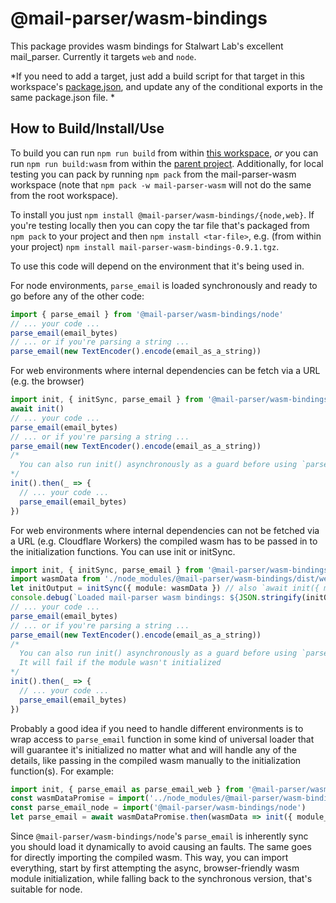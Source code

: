 # @mail-parser/wasm-bindings

This package provides wasm bindings for Stalwart Lab's excellent mail_parser. Currently it targets `web` and `node`.

*If you need to add a target, just add a build script for that target in this workspace's [package.json](./package.json), and update any of the conditional exports in the same package.json file. *

## How to Build/Install/Use

To build you can run `npm run build` from within [this workspace](./), *or* you can run `npm run build:wasm` from within the [parent project](../). Additionally, for local testing you can pack by running `npm pack` from the mail-parser-wasm workspace (note that `npm pack -w mail-parser-wasm` will not do the same from the root workspace).

To install you just `npm install @mail-parser/wasm-bindings/{node,web}`. If you're testing locally then you can copy the tar file that's packaged from `npm pack` to your project and then `npm install <tar-file>`, e.g. (from within your project) `npm install mail-parser-wasm-bindings-0.9.1.tgz`.

To use this code will depend on the environment that it's being used in.

For node environments, `parse_email` is loaded synchronously and ready to go before any of the other code:

```ts
import { parse_email } from '@mail-parser/wasm-bindings/node'
// ... your code ...
parse_email(email_bytes)
// ... or if you're parsing a string ...
parse_email(new TextEncoder().encode(email_as_a_string))
```

For web environments where internal dependencies can be fetch via a URL (e.g. the browser)

```ts
import init, { initSync, parse_email } from '@mail-parser/wasm-bindings/web'
await init()
// ... your code ...
parse_email(email_bytes)
// ... or if you're parsing a string ...
parse_email(new TextEncoder().encode(email_as_a_string))
/*
  You can also run init() asynchronously as a guard before using `parse_email`.
*/
init().then(_ => {
  // ... your code ...
  parse_email(email_bytes)
})
```

For web environments where internal dependencies can not be fetched via a URL (e.g. Cloudflare Workers) the compiled wasm has to be passed in to the initialization functions. You can use init or initSync.

```ts
import init, { initSync, parse_email } from '@mail-parser/wasm-bindings/web'
import wasmData from './node_modules/@mail-parser/wasm-bindings/dist/web/mail_parser_bg.wasm'
let initOutput = initSync({ module: wasmData }) // also `await init({ module_or_path: wasmData }) works`
console.debug(`Loaded mail-parser wasm bindings: ${JSON.stringify(initOuput)}`)
// ... your code ...
parse_email(email_bytes)
// ... or if you're parsing a string ...
parse_email(new TextEncoder().encode(email_as_a_string))
/*
  You can also run init() asynchronously as a guard before using `parse_email`.
  It will fail if the module wasn't initialized
*/
init().then(_ => {
  // ... your code ...
  parse_email(email_bytes)
})
```

Probably a good idea if you need to handle different environments is to wrap access to `parse_email` function in some kind of universal loader that will guarantee it's initialized no matter what and will handle any of the details, like passing in the compiled wasm manually to the initialization function(s). For example:

```ts
import init, { parse_email as parse_email_web } from '@mail-parser/wasm-bindings/web'
const wasmDataPromise = import('../node_modules/@mail-parser/wasm-bindings/dist/web/mail_parser_bg.wasm')
const parse_email_node = import('@mail-parser/wasm-bindings/node')
let parse_email = await wasmDataPromise.then(wasmData => init({ module_or_path: wasmData })).then(_ => parse_email_web).catch(_ => parse_email_node.then(module => module.parse_email))
```

Since `@mail-parser/wasm-bindings/node`'s `parse_email` is inherently sync you should load it dynamically to avoid causing an faults. The same goes for directly importing the compiled wasm. This way, you can import everything, start by first attempting the async, browser-friendly wasm module initialization, while falling back to the synchronous version, that's suitable for node.